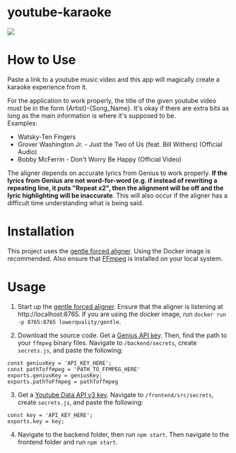# youtube-karaoke

![](karaoke2.gif)

# How to Use
Paste a link to a youtube music video and this app will magically create a karaoke experience from it.

For the application to work properly, the title of the given youtube video must be in the form {Artist}-{Song_Name}. It's okay if there are extra bits as long as the main information is where it's supposed to be.\
Examples:
* Watsky-Ten Fingers
* Grover Washington Jr. - Just the Two of Us (feat. Bill Withers) (Official Audio)
* Bobby McFerrin - Don't Worry Be Happy (Official Video)

The aligner depends on accurate lyrics from Genius to work properly. **If the lyrics from Genius are not word-for-word (e.g. if instead of rewriting a repeating line, it puts "Repeat x2", then the alignment will be off and the lyric highlighting will be inaccurate**. This will also occur if the aligner has a difficult time understanding what is being  said.


# Installation
This project uses the [gentle forced aligner](https://github.com/lowerquality/gentle). Using the Docker image is recommended. Also ensure that [FFmpeg](https://ffmpeg.org/) is installed on your local system.

# Usage
1. Start up the [gentle forced aligner](https://github.com/lowerquality/gentle#using-gentle). Ensure that the aligner is listening at http://localhost:8765.
If you are using the docker image, run 
`docker run -p 8765:8765 lowerquality/gentle`.

2. Download the source code. Get a [Genius API key](https://docs.genius.com/). Then, find the path to your `ffmpeg` binary files. Navigate to `/backend/secrets`, create `secrets.js`, and paste the following:
```
const geniusKey = 'API_KEY_HERE';
const pathToffmpeg = 'PATH_TO_FFMPEG_HERE'
exports.geniusKey = geniusKey;
exports.pathToFfmpeg = pathToffmpeg
```

3. Get a [Youtube Data API v3 key](https://console.developers.google.com). Navigate to `/frontend/src/secrets`, create `secrets.js`, and paste the following:
```
const key = 'API_KEY_HERE';
exports.key = key;
```
4. Navigate to the backend folder, then run `npm start`. Then navigate to the frontend folder and run `npm start`.
